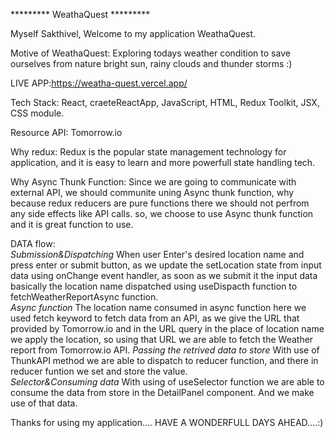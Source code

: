 ********* WeathaQuest *********

Myself Sakthivel,
Welcome to my application WeathaQuest.

Motive of WeathaQuest:
Exploring todays weather condition to save ourselves from nature bright sun, rainy clouds and thunder storms :)

LIVE APP:https://weatha-quest.vercel.app/

Tech Stack:
React,
craeteReactApp,
JavaScript,
HTML,
Redux Toolkit,
JSX,
CSS module.

Resource API:
Tomorrow.io

Why redux:
Redux is the popular state management technology for application, and it is easy to learn and more powerfull state handling tech.

Why Async Thunk Function:
Since we are going to communicate with external API, we should communite uning Async thunk function,
why because redux reducers are pure functions there we should not perfrom any side effects like API calls.
so, we choose to use Async thunk function and it is great function to use.

DATA flow:
<br>
*Submission&Dispatching*
When user Enter's desired location name and press enter or submit button, as we update the setLocation state from input data using onChange event handler, as soon as we submit it the input data basically the location name dispatched using useDispacth function to fetchWeatherReportAsync function.
<br>
*Async function*
The location name consumed in async function here we used fetch keyword to fetch data from an API, as we give the URL that provided by Tomorrow.io and in the URL query in the place of location name we apply the location, so using that URL we are able to fetch the Weather report from Tomorrow.io API.
*Passing the retrived data to store*
With use of ThunkAPI method we are able to dispatch to reducer function, and there in reducer funtion we set and store the value.
<br>
*Selector&Consuming data*
With using of useSelector function we are able to consume the data from store in the DetailPanel component.
And we make use of that data.

Thanks for using my application.... HAVE A WONDERFULL DAYS AHEAD....:)
